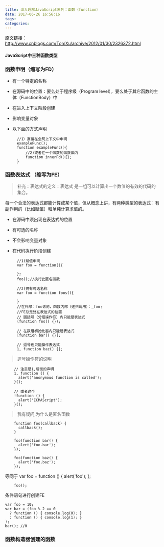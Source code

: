```yaml
---
title: 深入理解JavaScript系列：函数（function）
date: 2017-06-26 16:56:16
tags:
categories:
---
```

原文链接：http://www.cnblogs.com/TomXu/archive/2012/01/30/2326372.html

#### JavaScript中三种函数类型
### 函数申明（缩写为FD）

* 有一个特定的名称
* 在源码中的位置：要么处于程序级（Program level），要么处于其它函数的主体（FunctionBody）中
* 在进入上下文阶段创建
* 影响变量对象
* 以下面的方式声明

		
		//1）直接在全局上下文中申明
		exampleFunc();
		function exampleFunc(){
			//2)或者在一个函数的函数体内
			function innerFd(){};
		}


### 函数表达式 （缩写为FE）

>补充：表达式的定义：表达式 是一组可以计算出一个数值的有效的代码的集合。

每一个合法的表达式都能计算成某个值，但从概念上讲，有两种类型的表达式：有副作用的（比如赋值）和单纯计算求值的。

* 在源码中须出现在表达式的位置
* 有可选的名称
* 不会影响变量对象
* 在代码执行阶段创建
 

		//1)赋值申明
		var foo = function(){
		
		};
		foo();//执行此匿名函数

		//2)拥有可选名称
		var foo = function foos(){
		
		}
		//在外部：foo访问，函数内部（递归调用）：_foo;
		//FE总是处在表达式的位置
		// 圆括号（分组操作符）内只能是表达式
		(function foo() {});
		 
		// 在数组初始化器内只能是表达式
		[function bar() {}];
		 
		// 逗号也只能操作表达式
		1, function baz() {};

>逗号操作符的说明

	
		// 注意是1,后面的声明
		1, function () {
		  alert('anonymous function is called');
		}();
	 
		// 或者这个
		!function () {
		  alert('ECMAScript');
		}();
	 
>我有疑问,为什么是匿名函数

		function foo(callback) {
		  callback();
		}
		 
		foo(function bar() {
		  alert('foo.bar');
		});
		 
		foo(function baz() {
		  alert('foo.baz');
		});
等同于
		var foo = function () {
		  alert('foo');
		};
		 
		foo();

条件语句进行创建FE

	var foo = 10;
	var bar = (foo % 2 == 0
	  ? function () { console.log(0); }
	  : function () { console.log(1); }
	);
	bar(); //0

### 函数构造器创建的函数


